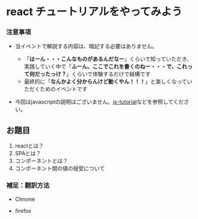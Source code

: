 # react チュートリアルをやってみよう

### 注意事項

- 当イベントで解説する内容は、暗記する必要はありません。
  - 「**はーん・・・こんなものがあるんだなー**」くらいで知っていただき、実践していく中で「**ふーん、ここでこれを書くのねー・・・で、これって何だったっけ？**」くらいで体験するだけで結構です
  - 最終的に「**なんかよく分からんけど動くやん！！！**」と楽しくなっていただくためのイベントです

- 今回はjavascriptの説明はございません。[js-tutorial](https://github.com/kagoshima-mk/kagoshima-mk/tree/main/tutorials/js-tutorial)などを参照してください。

## お題目

1. reactとは？
2. SPAとは？
3. コンポーネントとは？
4. コンポーネント間の値の授受について

### 補足：翻訳方法

- Chrome

- firefox
